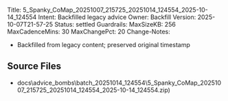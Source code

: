 Title: 5_Spanky_CoMap_20251007_215725_20251014_124554_2025-10-14_124554
Intent: Backfilled legacy advice
Owner: Backfill
Version: 2025-10-07T21-57-25
Status: settled
Guardrails:
  MaxSizeKB: 256
  MaxCadenceMins: 30
  MaxChangePct: 20
Change-Notes:
  - Backfilled from legacy content; preserved original timestamp

## Source Files
- docs\advice_bombs\batch_20251014_124554\5_Spanky_CoMap_20251007_215725_20251014_124554_2025-10-14_124554.zip)
